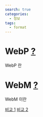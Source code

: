 ```yaml
---
search: true
categories: 
  - 정보
tags: 
  - format
---
```

# WebP  [?](https://ko.wikipedia.org/wiki/WebP)
WebP 란


# WebM  [?](https://ko.wikipedia.org/wiki/WebM)
WebM 이란

[비교 1](https://corydowdy.com/blog/apng-vs-webp-vs-gif)
[비교 2](https://kr.bandisoft.com/honeycam/help/file_format/)
<!--stackedit_data:
eyJoaXN0b3J5IjpbLTE4NDg2NTQzNjddfQ==
-->
